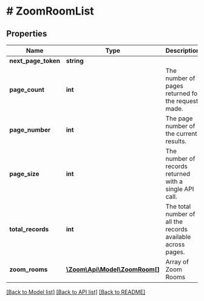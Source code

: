 # # ZoomRoomList

## Properties

Name | Type | Description | Notes
------------ | ------------- | ------------- | -------------
**next_page_token** | **string** |  | [optional]
**page_count** | **int** | The number of pages returned for the request made. | [optional]
**page_number** | **int** | The page number of the current results. | [optional] [default to 1]
**page_size** | **int** | The number of records returned with a single API call. | [optional] [default to 30]
**total_records** | **int** | The total number of all the records available across pages. | [optional]
**zoom_rooms** | [**\Zoom\Api\Model\ZoomRoom[]**](ZoomRoom.md) | Array of Zoom Rooms | [optional]

[[Back to Model list]](../../README.md#models) [[Back to API list]](../../README.md#endpoints) [[Back to README]](../../README.md)

